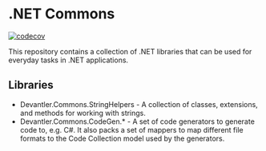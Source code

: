 # .NET Commons

[![codecov](https://codecov.io/gh/devantler/dotnet-commons/branch/main/graph/badge.svg?token=ZFNJRQWYAA)](https://codecov.io/gh/devantler/dotnet-commons)

This repository contains a collection of .NET libraries that can be used for everyday tasks in .NET applications.

## Libraries

- Devantler.Commons.StringHelpers - A collection of classes, extensions, and methods for working with strings.
- Devantler.Commons.CodeGen.* - A set of code generators to generate code to, e.g. C#. It also packs a set of mappers to map different file formats to the Code Collection model used by the generators.
